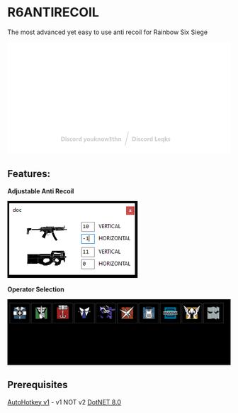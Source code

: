 # R6ANTIRECOIL
The most advanced yet easy to use anti recoil for Rainbow Six Siege

<img src="https://github.com/yk3thn/R6ANTIRECOIL/blob/main/r6antirecoilbanner.png" width="750">

## Features:

**Adjustable Anti Recoil**

<img src="https://github.com/yk3thn/R6ANTIRECOIL/blob/main/adjustableantirecoil.PNG"/>

**Operator Selection**

<img src="https://github.com/yk3thn/R6ANTIRECOIL/blob/main/operatorselection.PNG"/>

## Prerequisites

[AutoHotkey v1](https://www.autohotkey.com) - v1 NOT v2
[DotNET 8.0](https://dotnet.microsoft.com/en-us/download/dotnet/thank-you/runtime-desktop-8.0.7-windows-x64-installer)

